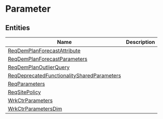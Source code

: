 
# Parameter


## Entities

|Name|Description|
|---|---|
|[ReqDemPlanForecastAttribute](ReqDemPlanForecastAttribute.cdm.json)||
|[ReqDemPlanForecastParameters](ReqDemPlanForecastParameters.cdm.json)||
|[ReqDemPlanOutlierQuery](ReqDemPlanOutlierQuery.cdm.json)||
|[ReqDeprecatedFunctionalitySharedParameters](ReqDeprecatedFunctionalitySharedParameters.cdm.json)||
|[ReqParameters](ReqParameters.cdm.json)||
|[ReqSitePolicy](ReqSitePolicy.cdm.json)||
|[WrkCtrParameters](WrkCtrParameters.cdm.json)||
|[WrkCtrParametersDim](WrkCtrParametersDim.cdm.json)||

